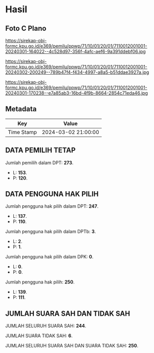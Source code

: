 # Hasil

## Foto C Plano

https://sirekap-obj-formc.kpu.go.id/e369/pemilu/ppwp/71/10/01/20/01/7110012001001-20240301-164022--4c528d97-356f-4afc-aef6-9a391ddebf06.jpg

https://sirekap-obj-formc.kpu.go.id/e369/pemilu/ppwp/71/10/01/20/01/7110012001001-20240302-200249--789b47f4-f434-4997-a8a5-b51ddae3927a.jpg

https://sirekap-obj-formc.kpu.go.id/e369/pemilu/ppwp/71/10/01/20/01/7110012001001-20240301-170238--e7a85ab3-16bd-4f9b-8664-2854c71eda46.jpg


## Metadata

| Key        | Value               |
| ---------- | ------------------- |
| Time Stamp | 2024-03-02 21:00:00 |


## DATA PEMILIH TETAP

Jumlah pemilih dalam DPT: **273**.
 * L: **153**.
 * P: **120**.

## DATA PENGGUNA HAK PILIH

Jumlah pengguna hak pilih dalam DPT: **247**.
 * L: **137**.
 * P: **110**.

Jumlah pengguna hak pilih dalam DPTb: **3**.
 * L: **2**.
 * P: **1**.

Jumlah pengguna hak pilih dalam DPK: **0**.
 * L: **0**.
 * P: **0**.

Jumlah pengguna hak pilih: **250**.
 * L: **139**.
 * P: **111**.

## JUMLAH SUARA SAH DAN TIDAK SAH

JUMLAH SELURUH SUARA SAH: **244**.

JUMLAH SUARA TIDAK SAH: **6**.

JUMLAH SELURUH SUARA SAH DAN SUARA TIDAK SAH: **250**.


